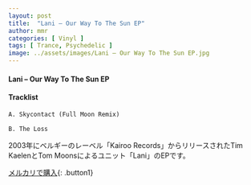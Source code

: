 ```yaml
---
layout: post
title:  "Lani – Our Way To The Sun EP"
author: mmr
categories: [ Vinyl ]
tags: [ Trance, Psychedelic ]
image: ../assets/images/Lani – Our Way To The Sun EP.jpg
---
```


#### Lani – Our Way To The Sun EP

#### Tracklist
```md
A. Skycontact (Full Moon Remix)

B. The Loss
```

2003年にベルギーのレーベル「Kairoo Records」からリリースされたTim KaelenとTom Moonsによるユニット「Lani」のEPです。


[メルカリで購入](https://jp.mercari.com/item/m21680306758){: .button1}

